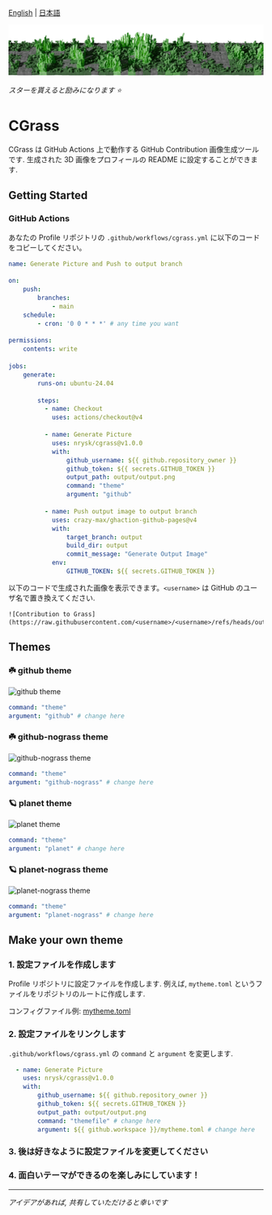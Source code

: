 [English](README.md) | [日本語](README.ja.md)

![CGrass](img/github-expanded1.png)

_スターを貰えると励みになります ⭐️_

# CGrass

CGrass は GitHub Actions 上で動作する GitHub Contribution 画像生成ツールです. 生成された 3D 画像をプロフィールの README に設定することができます.

## Getting Started

### GitHub Actions
あなたの Profile リポジトリの `.github/workflows/cgrass.yml` に以下のコードをコピーしてください。

```yaml
name: Generate Picture and Push to output branch

on:
    push:
        branches:
            - main
    schedule:
        - cron: '0 0 * * *' # any time you want
    
permissions:
    contents: write

jobs:
    generate:
        runs-on: ubuntu-24.04

        steps:
          - name: Checkout
            uses: actions/checkout@v4

          - name: Generate Picture
            uses: nrysk/cgrass@v1.0.0
            with:
                github_username: ${{ github.repository_owner }}
                github_token: ${{ secrets.GITHUB_TOKEN }}
                output_path: output/output.png
                command: "theme"
                argument: "github"

          - name: Push output image to output branch
            uses: crazy-max/ghaction-github-pages@v4
            with:
                target_branch: output
                build_dir: output
                commit_message: "Generate Output Image"
            env:
                GITHUB_TOKEN: ${{ secrets.GITHUB_TOKEN }}
```

以下のコードで生成された画像を表示できます。`<username>` は GitHub のユーザ名で置き換えてください.
```
![Contribution to Grass](https://raw.githubusercontent.com/<username>/<username>/refs/heads/output/output.png)
```

## Themes
### ☘️ github theme

![github theme](img/github.png)

```yaml
command: "theme"
argument: "github" # change here
```

### ☘️ github-nograss theme
![github-nograss theme](img/github-nograss.png)

```yaml
command: "theme"
argument: "github-nograss" # change here
```

### 🪐 planet theme
![planet theme](img/planet.png)

```yaml
command: "theme"
argument: "planet" # change here
```

### 🪐 planet-nograss theme
![planet-nograss theme](img/planet-nograss.png)

```yaml
command: "theme"
argument: "planet-nograss" # change here
```

## Make your own theme

### 1. 設定ファイルを作成します
Profile リポジトリに設定ファイルを作成します. 例えば, `mytheme.toml` というファイルをリポジトリのルートに作成します.

コンフィグファイル例: [mytheme.toml](mytheme.toml)

### 2. 設定ファイルをリンクします
`.github/workflows/cgrass.yml` の `command` と `argument` を変更します.

```yaml
  - name: Generate Picture
    uses: nrysk/cgrass@v1.0.0
    with:
        github_username: ${{ github.repository_owner }}
        github_token: ${{ secrets.GITHUB_TOKEN }}
        output_path: output/output.png
        command: "themefile" # change here
        argument: ${{ github.workspace }}/mytheme.toml # change here
```

### 3. 後は好きなように設定ファイルを変更してください

### 4. 面白いテーマができるのを楽しみにしています！

---

_アイデアがあれば, 共有していただけると幸いです_

